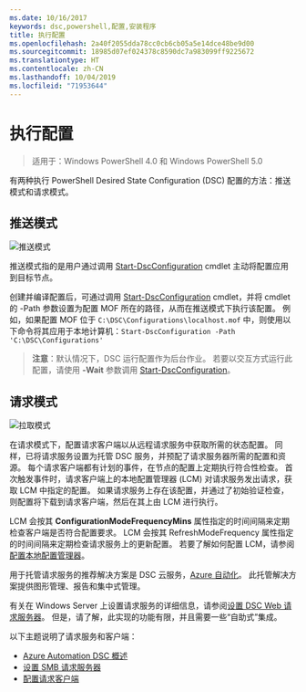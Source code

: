```yaml
---
ms.date: 10/16/2017
keywords: dsc,powershell,配置,安装程序
title: 执行配置
ms.openlocfilehash: 2a40f2055dda78cc0cb6cb05a5e14dce48be9d00
ms.sourcegitcommit: 18985d07ef024378c8590dc7a983099ff9225672
ms.translationtype: HT
ms.contentlocale: zh-CN
ms.lasthandoff: 10/04/2019
ms.locfileid: "71953644"
---
```

# <a name="enacting-configurations"></a>执行配置

>适用于：Windows PowerShell 4.0 和 Windows PowerShell 5.0

有两种执行 PowerShell Desired State Configuration (DSC) 配置的方法：推送模式和请求模式。

## <a name="push-mode"></a>推送模式

![推送模式](../images/pushModel.png "推送模式的工作原理")

推送模式指的是用户通过调用 [Start-DscConfiguration](/powershell/module/psdesiredstateconfiguration/start-dscconfiguration) cmdlet 主动将配置应用到目标节点。

创建并编译配置后，可通过调用 [Start-DscConfiguration](/powershell/module/psdesiredstateconfiguration/start-dscconfiguration) cmdlet，并将 cmdlet 的 -Path 参数设置为配置 MOF 所在的路径，从而在推送模式下执行该配置。
例如，如果配置 MOF 位于 `C:\DSC\Configurations\localhost.mof` 中，则使用以下命令将其应用于本地计算机：`Start-DscConfiguration -Path 'C:\DSC\Configurations'`

> __注意__：默认情况下，DSC 运行配置作为后台作业。 若要以交互方式运行此配置，请使用 __-Wait__ 参数调用 [Start-DscConfiguration](/powershell/module/psdesiredstateconfiguration/start-dscconfiguration)。

## <a name="pull-mode"></a>请求模式

![拉取模式](../images/pullModel.png "拉取模式的工作原理")

在请求模式下，配置请求客户端以从远程请求服务中获取所需的状态配置。
同样，已将请求服务设置为托管 DSC 服务，并预配了请求服务器所需的配置和资源。
每个请求客户端都有计划的事件，在节点的配置上定期执行符合性检查。
首次触发事件时，请求客户端上的本地配置管理器 (LCM) 对请求服务发出请求，获取 LCM 中指定的配置。
如果请求服务上存在该配置，并通过了初始验证检查，则配置将下载到请求客户端，然后在其上由 LCM 进行执行。

LCM 会按其 **ConfigurationModeFrequencyMins** 属性指定的时间间隔来定期检查客户端是否符合配置要求。
LCM 会按其 RefreshModeFrequency  属性指定的时间间隔来定期检查请求服务上的更新配置。
若要了解如何配置 LCM，请参阅[配置本地配置管理器](../managing-nodes/metaConfig.md)。

用于托管请求服务的推荐解决方案是 DSC 云服务，[Azure 自动化](https://azure.microsoft.com/services/automation/)。
此托管解决方案提供图形管理、报告和集中式管理。

有关在 Windows Server 上设置请求服务的详细信息，请参阅[设置 DSC Web 请求服务器](pullServer.md)。
但是，请了解，此实现的功能有限，并且需要一些“自助式”集成。

以下主题说明了请求服务和客户端：

- [Azure Automation DSC 概述](https://docs.microsoft.com/azure/automation/automation-dsc-overview)
- [设置 SMB 请求服务器](pullServerSMB.md)
- [配置请求客户端](pullClientConfigID.md)
